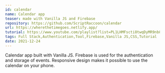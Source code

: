 ```yaml
---
id: calendar
name: Calendar app
teaser: made with Vanilla JS and Firebase
repository: https://github.com/ScriptRaccoon/calendar
url: https://wherethetimegoes.netlify.app/
tutorial: https://www.youtube.com/playlist?list=PL1LHMFscti8twqDyMR9nb8Eh1pxsn3nlw
tags: Full Stack,Authentication,Tool,Firebase,Vanilla JS,CSS,Tutorial
date: 2021-12-24
---
```


Calendar app built with Vanilla JS. Firebase is used for the authentication and storage of events. Responsive design makes it possible to use the calendar on your phone.
